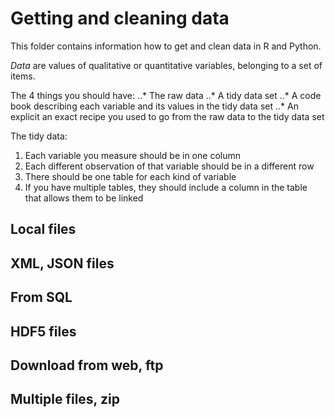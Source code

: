 # Getting and cleaning data
This folder contains information how to get and clean data in R and Python.

_Data_ are values of qualitative or quantitative variables, belonging to a set of items.

The 4 things you should have:
..* The raw data
..* A tidy data set
..* A code book describing each variable and its values in the tidy data set
..* An explicit an exact recipe you used to go from the raw data to the tidy data set

The tidy data:
1. Each variable you measure should be in one column
2. Each different observation of that variable should be in a different row
3. There should be one table for each kind of variable
4. If you have multiple tables, they should include a column in the table that allows them to be linked

## Local files

## XML, JSON files

## From SQL

## HDF5 files

## Download from web, ftp

## Multiple files, zip
